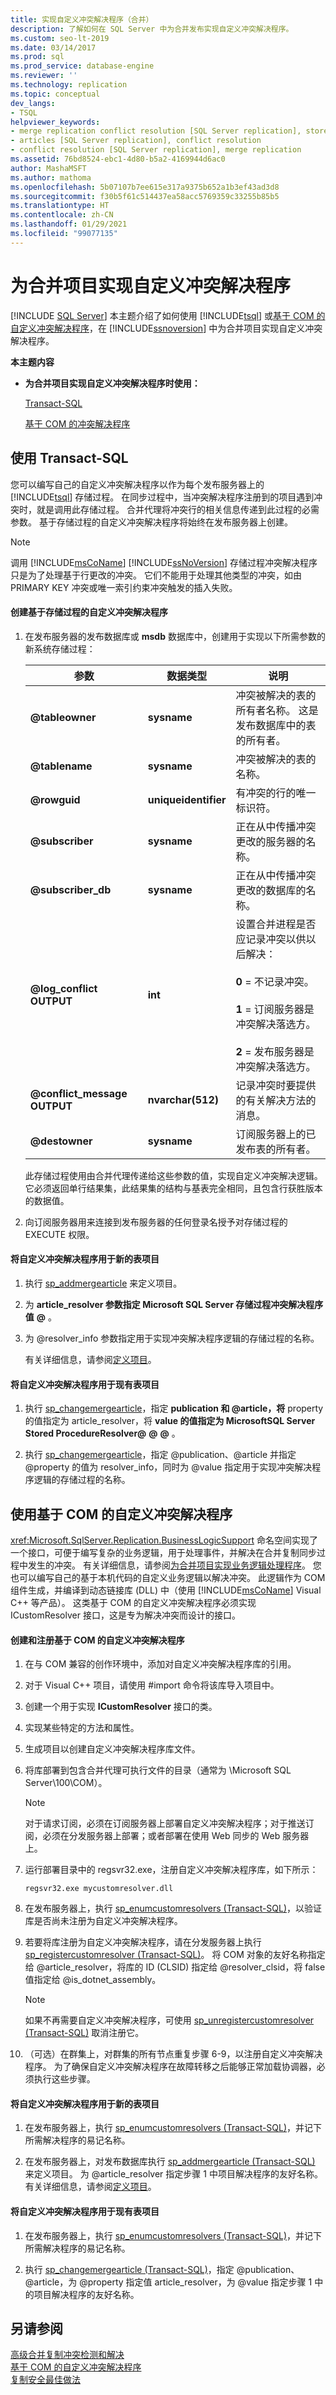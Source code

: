 ```yaml
---
title: 实现自定义冲突解决程序（合并）
description: 了解如何在 SQL Server 中为合并发布实现自定义冲突解决程序。
ms.custom: seo-lt-2019
ms.date: 03/14/2017
ms.prod: sql
ms.prod_service: database-engine
ms.reviewer: ''
ms.technology: replication
ms.topic: conceptual
dev_langs:
- TSQL
helpviewer_keywords:
- merge replication conflict resolution [SQL Server replication], stored procedure-based resolvers
- articles [SQL Server replication], conflict resolution
- conflict resolution [SQL Server replication], merge replication
ms.assetid: 76bd8524-ebc1-4d80-b5a2-4169944d6ac0
author: MashaMSFT
ms.author: mathoma
ms.openlocfilehash: 5b07107b7ee615e317a9375b652a1b3ef43ad3d8
ms.sourcegitcommit: f30b5f61c514437ea58acc5769359c33255b85b5
ms.translationtype: HT
ms.contentlocale: zh-CN
ms.lasthandoff: 01/29/2021
ms.locfileid: "99077135"
---
```

# <a name="implement-a-custom-conflict-resolver-for-a-merge-article"></a>为合并项目实现自定义冲突解决程序
 [!INCLUDE [SQL Server](../../includes/applies-to-version/sqlserver.md)]
  本主题介绍了如何使用 [!INCLUDE[tsql](../../includes/tsql-md.md)] 或[基于 COM 的自定义冲突解决程序](../../relational-databases/replication/merge/advanced-merge-replication-conflict-com-based-custom-resolvers.md)，在 [!INCLUDE[ssnoversion](../../includes/ssnoversion-md.md)] 中为合并项目实现自定义冲突解决程序。  
  
 **本主题内容**  
  
-   **为合并项目实现自定义冲突解决程序时使用：**  
  
     [Transact-SQL](#TsqlProcedure)  
  
     [基于 COM 的冲突解决程序](#COM)  
  
##  <a name="using-transact-sql"></a><a name="TsqlProcedure"></a> 使用 Transact-SQL  
 您可以编写自己的自定义冲突解决程序以作为每个发布服务器上的 [!INCLUDE[tsql](../../includes/tsql-md.md)] 存储过程。 在同步过程中，当冲突解决程序注册到的项目遇到冲突时，就是调用此存储过程。 合并代理将冲突行的相关信息传递到此过程的必需参数。 基于存储过程的自定义冲突解决程序将始终在发布服务器上创建。  
  
> [!NOTE]  
>  调用 [!INCLUDE[msCoName](../../includes/msconame-md.md)] [!INCLUDE[ssNoVersion](../../includes/ssnoversion-md.md)] 存储过程冲突解决程序只是为了处理基于行更改的冲突。 它们不能用于处理其他类型的冲突，如由 PRIMARY KEY 冲突或唯一索引约束冲突触发的插入失败。
  
#### <a name="to-create-a-stored-procedure-based-custom-conflict-resolver"></a>创建基于存储过程的自定义冲突解决程序  
  
1.  在发布服务器的发布数据库或 **msdb** 数据库中，创建用于实现以下所需参数的新系统存储过程：  
  
    |参数|数据类型|说明|  
    |---------------|---------------|-----------------|  
    |**\@tableowner**|**sysname**|冲突被解决的表的所有者名称。 这是发布数据库中的表的所有者。|  
    |**\@tablename**|**sysname**|冲突被解决的表的名称。|  
    |**\@rowguid**|**uniqueidentifier**|有冲突的行的唯一标识符。|  
    |**\@subscriber**|**sysname**|正在从中传播冲突更改的服务器的名称。|  
    |**\@subscriber_db**|**sysname**|正在从中传播冲突更改的数据库的名称。|  
    |**\@log_conflict OUTPUT**|**int**|设置合并进程是否应记录冲突以供以后解决：<br /><br /> **0** = 不记录冲突。<br /><br /> **1** = 订阅服务器是冲突解决落选方。<br /><br /> **2** = 发布服务器是冲突解决落选方。|  
    |**\@conflict_message OUTPUT**|**nvarchar(512)**|记录冲突时要提供的有关解决方法的消息。|  
    |**\@destowner**|**sysname**|订阅服务器上的已发布表的所有者。|  
  
     此存储过程使用由合并代理传递给这些参数的值，实现自定义冲突解决逻辑。 它必须返回单行结果集，此结果集的结构与基表完全相同，且包含行获胜版本的数据值。  
  
2.  向订阅服务器用来连接到发布服务器的任何登录名授予对存储过程的 EXECUTE 权限。  

#### <a name="use-a-custom-conflict-resolver-with-a-new-table-article"></a>将自定义冲突解决程序用于新的表项目  
  
1. 执行 [sp_addmergearticle](../../relational-databases/system-stored-procedures/sp-addmergearticle-transact-sql.md) 来定义项目。 
1. 为 **article_resolver 参数指定 Microsoft SQL Server 存储过程冲突解决程序值**  **\@** 。 
1. 为 \@resolver_info 参数指定用于实现冲突解决程序逻辑的存储过程的名称。 

   有关详细信息，请参阅[定义项目](../../relational-databases/replication/publish/define-an-article.md)。
  
#### <a name="to-use-a-custom-conflict-resolver-with-an-existing-table-article"></a>将自定义冲突解决程序用于现有表项目  
  
1.  执行 [sp_changemergearticle](../../relational-databases/system-stored-procedures/sp-changemergearticle-transact-sql.md)，指定 **publication 和 \@article，将** property 的值指定为 article_resolver，将 **value 的值指定为 MicrosoftSQL Server Stored ProcedureResolver\@**  **\@**   **\@** 。  
  
2.  执行 [sp_changemergearticle](../../relational-databases/system-stored-procedures/sp-changemergearticle-transact-sql.md)，指定 \@publication、\@article 并指定 \@property 的值为 resolver_info，同时为 \@value 指定用于实现冲突解决程序逻辑的存储过程的名称。  
  
##  <a name="using-a-com-based-custom-resolver"></a><a name="COM"></a> 使用基于 COM 的自定义冲突解决程序  
 <xref:Microsoft.SqlServer.Replication.BusinessLogicSupport> 命名空间实现了一个接口，可便于编写复杂的业务逻辑，用于处理事件，并解决在合并复制同步过程中发生的冲突。 有关详细信息，请参阅[为合并项目实现业务逻辑处理程序](../../relational-databases/replication/implement-a-business-logic-handler-for-a-merge-article.md)。 您也可以编写自己的基于本机代码的自定义业务逻辑以解决冲突。 此逻辑作为 COM 组件生成，并编译到动态链接库 (DLL) 中（使用 [!INCLUDE[msCoName](../../includes/msconame-md.md)] Visual C++ 等产品）。 这类基于 COM 的自定义冲突解决程序必须实现 ICustomResolver  接口，这是专为解决冲突而设计的接口。  
  
#### <a name="to-create-and-register-a-com-based-custom-conflict-resolver"></a>创建和注册基于 COM 的自定义冲突解决程序  
  
1.  在与 COM 兼容的创作环境中，添加对自定义冲突解决程序库的引用。  
  
2.  对于 Visual C++ 项目，请使用 #import 命令将该库导入项目中。  
  
3.  创建一个用于实现 **ICustomResolver** 接口的类。  
  
4.  实现某些特定的方法和属性。  
  
5.  生成项目以创建自定义冲突解决程序库文件。  
  
6.  将库部署到包含合并代理可执行文件的目录（通常为 \Microsoft SQL Server\100\COM）。  
  
    > [!NOTE]  
    >  对于请求订阅，必须在订阅服务器上部署自定义冲突解决程序；对于推送订阅，必须在分发服务器上部署；或者部署在使用 Web 同步的 Web 服务器上。  
  
7.  运行部署目录中的 regsvr32.exe，注册自定义冲突解决程序库，如下所示：  
  
    ```  
    regsvr32.exe mycustomresolver.dll  
    ```  
  
8.  在发布服务器上，执行 [sp_enumcustomresolvers &#40;Transact-SQL&#41;](../../relational-databases/system-stored-procedures/sp-enumcustomresolvers-transact-sql.md)，以验证库是否尚未注册为自定义冲突解决程序。  
  
9. 若要将库注册为自定义冲突解决程序，请在分发服务器上执行 [sp_registercustomresolver &#40;Transact-SQL&#41;](../../relational-databases/system-stored-procedures/sp-registercustomresolver-transact-sql.md)。 将 COM 对象的友好名称指定给 \@article_resolver，将库的 ID (CLSID) 指定给 \@resolver_clsid，将 false 值指定给 \@is_dotnet_assembly。  
  
    > [!NOTE]  
    >  如果不再需要自定义冲突解决程序，可使用 [sp_unregistercustomresolver &#40;Transact-SQL&#41;](../../relational-databases/system-stored-procedures/sp-unregistercustomresolver-transact-sql.md) 取消注册它。  
  
10. （可选）在群集上，对群集的所有节点重复步骤 6-9，以注册自定义冲突解决程序。 为了确保自定义冲突解决程序在故障转移之后能够正常加载协调器，必须执行这些步骤。
  
#### <a name="to-use-a-custom-conflict-resolver-with-a-new-table-article"></a>将自定义冲突解决程序用于新的表项目  
  
1.  在发布服务器上，执行 [sp_enumcustomresolvers &#40;Transact-SQL&#41;](../../relational-databases/system-stored-procedures/sp-enumcustomresolvers-transact-sql.md)，并记下所需解决程序的易记名称。  
  
2.  在发布服务器上，对发布数据库执行 [sp_addmergearticle &#40;Transact-SQL&#41;](../../relational-databases/system-stored-procedures/sp-addmergearticle-transact-sql.md) 来定义项目。 为 \@article_resolver 指定步骤 1 中项目解决程序的友好名称。 有关详细信息，请参阅[定义项目](../../relational-databases/replication/publish/define-an-article.md)。  
  
#### <a name="to-use-a-custom-conflict-resolver-with-an-existing-table-article"></a>将自定义冲突解决程序用于现有表项目  
  
1.  在发布服务器上，执行 [sp_enumcustomresolvers &#40;Transact-SQL&#41;](../../relational-databases/system-stored-procedures/sp-enumcustomresolvers-transact-sql.md)，并记下所需解决程序的易记名称。  
  
2.  执行 [sp_changemergearticle &#40;Transact-SQL&#41;](../../relational-databases/system-stored-procedures/sp-changemergearticle-transact-sql.md)，指定 \@publication、\@article，为 \@property 指定值 article_resolver，为 \@value 指定步骤 1 中的项目解决程序的友好名称。  
  

## <a name="see-also"></a>另请参阅  
 [高级合并复制冲突检测和解决](../../relational-databases/replication/merge/advanced-merge-replication-conflict-detection-and-resolution.md)   
 [基于 COM 的自定义冲突解决程序](../../relational-databases/replication/merge/advanced-merge-replication-conflict-com-based-custom-resolvers.md)   
 [复制安全最佳做法](../../relational-databases/replication/security/replication-security-best-practices.md)  
  
  
